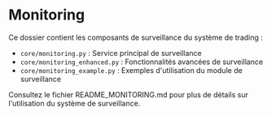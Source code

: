 # Monitoring

Ce dossier contient les composants de surveillance du système de trading :

- `core/monitoring.py` : Service principal de surveillance
- `core/monitoring_enhanced.py` : Fonctionnalités avancées de surveillance
- `core/monitoring_example.py` : Exemples d'utilisation du module de surveillance

Consultez le fichier README_MONITORING.md pour plus de détails sur l'utilisation du système de surveillance.
